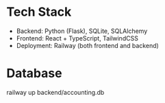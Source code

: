 # Tech Stack

- Backend: Python (Flask), SQLite, SQLAlchemy
- Frontend: React + TypeScript, TailwindCSS
- Deployment: Railway (both frontend and backend)


# Database

railway up backend/accounting.db
